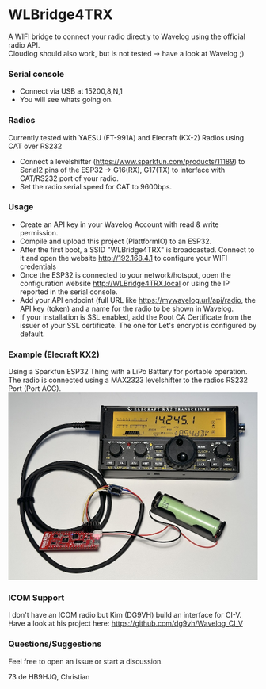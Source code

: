 # WLBridge4TRX
A WIFI bridge to connect your radio directly to Wavelog using the official radio API.\
Cloudlog should also work, but is not tested -> have a look at Wavelog ;)

### Serial console
- Connect via USB at 15200,8,N,1
- You will see whats going on.

### Radios
Currently tested with YAESU (FT-991A) and Elecraft (KX-2) Radios using CAT over RS232
- Connect a levelshifter (https://www.sparkfun.com/products/11189) to Serial2 pins of the ESP32 -> G16(RX), G17(TX) to interface with CAT/RS232 port of your radio.
- Set the radio serial speed for CAT to 9600bps.

### Usage
- Create an API key in your Wavelog Account with read & write permission.
- Compile and upload this project (PlattformIO) to an ESP32.
- After the first boot, a SSID "WLBridge4TRX" is broadcasted. Connect to it and open the website http://192.168.4.1 to configure your WIFI credentials
- Once the ESP32 is connected to your network/hotspot, open the configuration website http://WLBridge4TRX.local or using the IP reported in the serial console.
- Add your API endpoint (full URL like https://mywavelog.url/api/radio, the API key (token) and a name for the radio to be shown in Wavelog.
- If your installation is SSL enabled, add the Root CA Certificate from the issuer of your SSL certificate. The one for Let's encrypt is configured by default.

### Example (Elecraft KX2)
Using a Sparkfun ESP32 Thing with a LiPo Battery for portable operation. The radio is connected using a MAX2323 levelshifter to the radios RS232 Port (Port ACC).
![Elecraft KX2 Example](https://github.com/zone11/WLBridge4TRX/blob/main/misc/ESP32Thing-KX2.jpg)

### ICOM Support
I don't have an ICOM radio but Kim (DG9VH) build an interface for CI-V. Have a look at his project here: https://github.com/dg9vh/Wavelog_CI_V

### Questions/Suggestions
Feel free to open an issue or start a discussion.

73 de HB9HJQ, Christian
